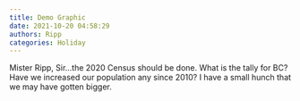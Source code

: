 ```yaml
---
title: Demo Graphic
date: 2021-10-20 04:58:29
authors: Ripp
categories: Holiday
---
```


 Mister Ripp, Sir...the 2020 Census should be done. What is the tally for BC?
Have we increased our population any since 2010? I have a small hunch that we may have gotten bigger.